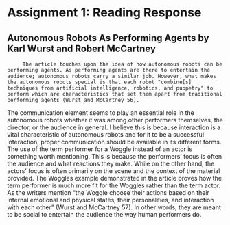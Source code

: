 # Assignment 1: Reading Response

## Autonomous Robots As Performing Agents by Karl Wurst and Robert McCartney

         The article touches upon the idea of how autonomous robots can be performing agents. As performing agents are there to entertain the audience; autonomous robots carry a similar job. However, what makes the autonomous robots special is that each robot "combine[s] techniques from artificial intelligence, robotics, and puppetry" to perform which are characteristics that set them apart from traditional performing agents (Wurst and McCartney 56). 
  The communication element seems to play an essential role in the autonomous robots whether it was among other performers themselves, the director, or the audience in general. I believe this is because interaction is a vital characteristic of autonomous robots and for it to be a successful interaction, proper communication should be available in its different forms.
  The use of the term performer for a Woggle instead of an actor is something worth mentioning. This is because the performers’ focus is often the audience and what reactions they make. While on the other hand, the actors’ focus is often primarily on the scene and the context of the material provided.
  The Woggles example demonstrated in the article proves how the term performer is much more fit for the Woggles rather than the term actor. As the writers mention “the Woggle choose their actions based on their internal emotional and physical states, their personalities, and interaction with each other” (Wurst and McCartney 57). In other words, they are meant to be social to entertain the audience the way human performers do.
